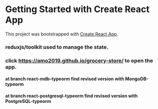 # Getting Started with Create React App

This project was bootstrapped with [Create React App](https://github.com/facebook/create-react-app).

### reduxjs/toolkit used to manage the state.

### click https://amo2019.github.io/grocery-store/ to open the app.

#### at branch react-mdb-typeorm find revised version with MongoDB-typeorm
#### at branch react-postgresql-typeorm  find revised version with PostgreSQL-typeorm

 
